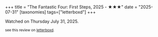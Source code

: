 +++
title = "The Fantastic Four: First Steps, 2025 - ★★★"
date = "2025-07-31"
[taxonomies]
tags=["letterboxd"]
+++

Watched on Thursday July 31, 2025.

<small>see this review on <a href="https://letterboxd.com/nonmodernist/film/the-fantastic-four-first-steps/">letterboxd</a>.</small>